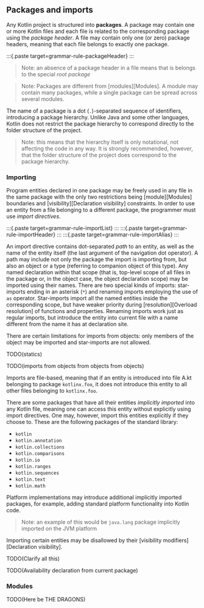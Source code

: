 ## Packages and imports

Any Kotlin project is structured into **packages**. 
A package may contain one or more Kotlin files and each file is related to the corresponding package using the *package header*. 
A file may contain only one (or zero) package headers, meaning that each file belongs to exactly one package.

:::{.paste target=grammar-rule-packageHeader}
:::

> Note: an absence of a package header in a file means that is belongs to the special *root package*

> Note: Packages are different from [modules][Modules].
> A module may contain many packages, while a single package can be spread across several modules.

The name of a package is a dot (`.`)-separated sequence of identifiers, introducing a package hierarchy. 
Unlike Java and some other languages, Kotlin does not restrict the package hierarchy to correspond directly to the folder structure of the project.

> Note: this means that the hierarchy itself is only notational, not affecting the code in any way.
> It is strongly recommended, however, that the folder structure of the project does correspond to the package hierarchy.

### Importing

Program entities declared in one package may be freely used in any file in the same package with the only two restrictions being [module][Modules] boundaries and [visibility][Declaration visibility] constraints.
In order to use an entity from a file belonging to a different package, the programmer must use *import directives*.

:::{.paste target=grammar-rule-importList}
:::
:::{.paste target=grammar-rule-importHeader}
:::
:::{.paste target=grammar-rule-importAlias}
:::

An import directive contains dot-separated *path* to an entity, as well as the name of the entity itself (the last argument of the navigation dot operator).
A path may include not only the package the import is importing from, but also an object or a type (referring to companion object of this type).
Any named declaration within that scope (that is, top-level scope of all files in the package or, in the object case, the object declaration scope) may be imported using their names.
There are two special kinds of imports: star-imports ending in an asterisk (`*`) and renaming imports employing the use of `as` operator. 
Star-imports import all the named entities inside the corresponding scope, but have weaker priority during [resolution][Overload resolution] of functions and properties. 
Renaming imports work just as regular imports, but introduce the entity into current file with a name different from the name it has at declaration site.

There are certain limitations for imports from objects: only members of the object may be imported and star-imports are not allowed.

TODO(statics)

TODO(imports from objects from objects from objects)

Imports are file-based, meaning that if an entity is introduced into file A.kt belonging to package `kotlinx.foo`, it does not introduce this entity to all other files belonging to `kotlinx.foo`.

There are some packages that have all their entities *implicitly imported* into any Kotlin file, meaning one can access this entity without explicitly using import directives.
One may, however, import this entities explicitly if they choose to.
These are the following packages of the standard library: 

- `kotlin`
- `kotlin.annotation`
- `kotlin.collections`
- `kotlin.comparisons`
- `kotlin.io`
- `kotlin.ranges`
- `kotlin.sequences`
- `kotlin.text`
- `kotlin.math`

Platform implementations may introduce additional implicitly imported packages, for example, adding standard platform functionality into Kotlin code.

> Note: an example of this would be `java.lang` package implicitly imported on the JVM platform

Importing certain entities may be disallowed by their [visibility modifiers][Declaration visibility].

TODO(Clarify all this)

TODO(Availability declaration from current package)

### Modules

TODO(Here be THE DRAGONS)

